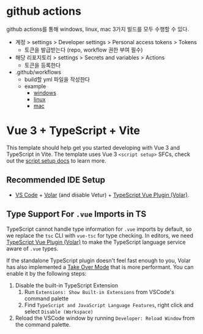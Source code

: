# github actions
github actions를 통해 windows, linux, mac 3가지 빌드를 모두 수행할 수 있다.  
- 계정 > settings > Developer settings > Personal access tokens > Tokens
  - 토큰을 발급받는다 (repo, workflow 권한 부여 필수)
- 해당 리포지토리 > settings > Secrets and variables > Actions
  - 토큰을 등록한다
- .github/workflows
  - build할 yml 파일을 작성한다
  - example
    - [windows](.github/workflows/build-windows.yml)
    - [linux](.github/workflows/build-linux.yml)
    - [mac](.github/workflows/build-mac.yml)

# Vue 3 + TypeScript + Vite

This template should help get you started developing with Vue 3 and TypeScript in Vite. The template uses Vue 3 `<script setup>` SFCs, check out the [script setup docs](https://v3.vuejs.org/api/sfc-script-setup.html#sfc-script-setup) to learn more.

## Recommended IDE Setup

- [VS Code](https://code.visualstudio.com/) + [Volar](https://marketplace.visualstudio.com/items?itemName=Vue.volar) (and disable Vetur) + [TypeScript Vue Plugin (Volar)](https://marketplace.visualstudio.com/items?itemName=Vue.vscode-typescript-vue-plugin).

## Type Support For `.vue` Imports in TS

TypeScript cannot handle type information for `.vue` imports by default, so we replace the `tsc` CLI with `vue-tsc` for type checking. In editors, we need [TypeScript Vue Plugin (Volar)](https://marketplace.visualstudio.com/items?itemName=Vue.vscode-typescript-vue-plugin) to make the TypeScript language service aware of `.vue` types.

If the standalone TypeScript plugin doesn't feel fast enough to you, Volar has also implemented a [Take Over Mode](https://github.com/johnsoncodehk/volar/discussions/471#discussioncomment-1361669) that is more performant. You can enable it by the following steps:

1. Disable the built-in TypeScript Extension
   1. Run `Extensions: Show Built-in Extensions` from VSCode's command palette
   2. Find `TypeScript and JavaScript Language Features`, right click and select `Disable (Workspace)`
2. Reload the VSCode window by running `Developer: Reload Window` from the command palette.
